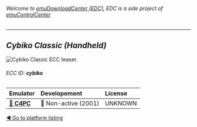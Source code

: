 ###### Welcome to [emuDownloadCenter (EDC)](https://github.com/PhoenixInteractiveNL/emuDownloadCenter/wiki/), EDC is a side project of [emuControlCenter](https://github.com/PhoenixInteractiveNL/emuControlCenter/wiki/)
***
## _Cybiko Classic (Handheld)_
![](https://raw.githubusercontent.com/wiki/PhoenixInteractiveNL/emuDownloadCenter/images_platform/ecc_cybiko_teaser.png "Cybiko Classic ECC teaser.")
###### ECC ID: **cybiko**

| Emulator | Developement | License |
|:---------|:-------------|:--------|
| [:file_folder: **C4PC**](https://github.com/PhoenixInteractiveNL/emuDownloadCenter/wiki/Emulator-c4pc#menu) | :red_circle: Non-active (2001) | UNKNOWN |

[:arrow_backward: Go to platform listing](https://github.com/PhoenixInteractiveNL/emuDownloadCenter/wiki/EDC-Platform-List)
